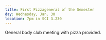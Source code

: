 ```yaml
---
title: First Pizzageneral of the Semester
day: Wednesday, Jan. 30
location: 7pm in SCI 3.230
---
```


General body club meeting with pizza provided.
